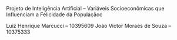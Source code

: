 Projeto de Inteligência Artificial – Variáveis Socioeconômicas que Influenciam a Felicidade da Populaçãoc


Luiz Henrique Marcucci – 10395609
João Victor Moraes de Souza – 10375333
